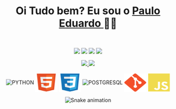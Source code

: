 
<div>
  
  <h1 align="center">
    Oi Tudo bem? Eu sou o 
    <a href="https://www.linkedin.com/in/pauloeduardoguedes//">Paulo Eduardo </a>🧔🏻
  </h1><br>
<div align="center">
  
  <a href="https://www.linkedin.com/in/pauloeduardoguedes/" target="_blank"><img src="https://img.shields.io/badge/-LinkedIn-%230077B5?style=for-the-badge&logo=linkedin&logoColor=white" target="_blank"></a> 
  <a href="mailto:eduardopeter91@gmail.com"><img src="https://img.shields.io/badge/-Gmail-%23333?style=for-the-badge&logo=gmail&logoColor=white" target="_blank"></a>
  <a href="https://drive.google.com/file/d/1SydtWD_OM5F8-dMLivXnIRvREY4NmTnD/view?usp=sharing"><img src="https://img.shields.io/badge/WhatsApp-25D366?style=for-the-badge&logo=whatsapp&logoColor=white" target="_blank"></a>
  <a href="https://discord.com/channels/@PauloEduardo"><img src="https://img.shields.io/badge/Discord-7289DA?style=for-the-badge&logo=discord&logoColor=white" target="_blank"></a>
</div>
  
 
<div align="center">
  <a href="https://github.com/guedespeter">
    <img height="150em" src="https://github-readme-stats.vercel.app/api?username=guedespeter&count_private=true&include_all_commits=true&show_icons=true&theme=midnight-purple&hide_border=false&show_owner=true"/>
    <img height="150em" src="https://github-readme-stats.vercel.app/api/top-langs/?username=guedespeter&theme=midnight-purple&hide_border=false&&layout=compact"/>
  </a>
</div>
<div align="center" valign="top"><br>
  
  
  <img align="center" alt="PYTHON" height="50" width="60" src="https://cdn.jsdelivr.net/gh/devicons/devicon/icons/python/python-original.svg" />
  <img align="center" alt="HTML" height="50" width="60" src="https://raw.githubusercontent.com/devicons/devicon/master/icons/html5/html5-original.svg">
  <img align="center" alt="CSS" height="50" width="60" src="https://raw.githubusercontent.com/devicons/devicon/master/icons/css3/css3-original.svg">
  <img align="center" alt="POSTGRESQL" height="50" width="60" src="https://cdn.jsdelivr.net/gh/devicons/devicon/icons/postgresql/postgresql-original.svg" />
  <img align="center" alt="git" height="50" width="60" src="https://raw.githubusercontent.com/devicons/devicon/master/icons/git/git-original.svg">
  <img align="center" alt="Js" height="50" width="60" src="https://raw.githubusercontent.com/devicons/devicon/master/icons/javascript/javascript-plain.svg">
  
</div>

<div align="center"> 

  ![Snake animation](https://github.com/guedespeter/guedespeter/blob/output/github-contribution-grid-snake.svg)

</div>
